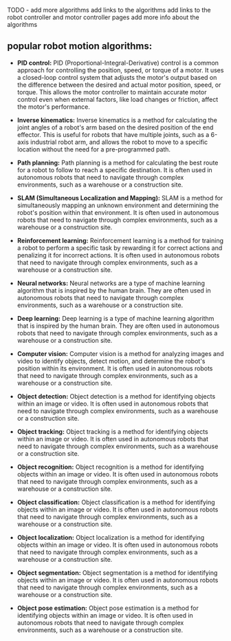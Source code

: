 TODO - add more algorithms
add links to the algorithms
add links to the robot controller and motor controller pages
add more info about the algorithms


## popular robot motion algorithms:

- **PID control:** PID (Proportional-Integral-Derivative) control is a common approach for controlling the position, speed, or torque of a motor. It uses a closed-loop control system that adjusts the motor's output based on the difference between the desired and actual motor position, speed, or torque. This allows the motor controller to maintain accurate motor control even when external factors, like load changes or friction, affect the motor's performance.

- **Inverse kinematics:** Inverse kinematics is a method for calculating the joint angles of a robot's arm based on the desired position of the end effector. This is useful for robots that have multiple joints, such as a 6-axis industrial robot arm, and allows the robot to move to a specific location without the need for a pre-programmed path.

- **Path planning:** Path planning is a method for calculating the best route for a robot to follow to reach a specific destination. It is often used in autonomous robots that need to navigate through complex environments, such as a warehouse or a construction site.

- **SLAM (Simultaneous Localization and Mapping):** SLAM is a method for simultaneously mapping an unknown environment and determining the robot's position within that environment. It is often used in autonomous robots that need to navigate through complex environments, such as a warehouse or a construction site.

- **Reinforcement learning:** Reinforcement learning is a method for training a robot to perform a specific task by rewarding it for correct actions and penalizing it for incorrect actions. It is often used in autonomous robots that need to navigate through complex environments, such as a warehouse or a construction site.

- **Neural networks:** Neural networks are a type of machine learning algorithm that is inspired by the human brain. They are often used in autonomous robots that need to navigate through complex environments, such as a warehouse or a construction site.

- **Deep learning:** Deep learning is a type of machine learning algorithm that is inspired by the human brain. They are often used in autonomous robots that need to navigate through complex environments, such as a warehouse or a construction site.

- **Computer vision:** Computer vision is a method for analyzing images and video to identify objects, detect motion, and determine the robot's position within its environment. It is often used in autonomous robots that need to navigate through complex environments, such as a warehouse or a construction site.

- **Object detection:** Object detection is a method for identifying objects within an image or video. It is often used in autonomous robots that need to navigate through complex environments, such as a warehouse or a construction site.

- **Object tracking:** Object tracking is a method for identifying objects within an image or video. It is often used in autonomous robots that need to navigate through complex environments, such as a warehouse or a construction site.

- **Object recognition:** Object recognition is a method for identifying objects within an image or video. It is often used in autonomous robots that need to navigate through complex environments, such as a warehouse or a construction site.

- **Object classification:** Object classification is a method for identifying objects within an image or video. It is often used in autonomous robots that need to navigate through complex environments, such as a warehouse or a construction site.

- **Object localization:** Object localization is a method for identifying objects within an image or video. It is often used in autonomous robots that need to navigate through complex environments, such as a warehouse or a construction site.

- **Object segmentation:** Object segmentation is a method for identifying objects within an image or video. It is often used in autonomous robots that need to navigate through complex environments, such as a warehouse or a construction site.

- **Object pose estimation:** Object pose estimation is a method for identifying objects within an image or video. It is often used in autonomous robots that need to navigate through complex environments, such as a warehouse or a construction site.


